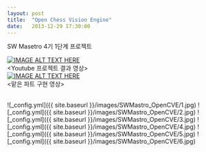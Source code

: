 ```yaml
---
layout: post
title:  "Open Chess Vision Engine"
date:   2013-12-29 17:30:00
---
```

SW Masetro 4기 1단계 프로젝트

[![IMAGE ALT TEXT HERE](http://img.youtube.com/vi/ZQ_O20HjPL4/0.jpg)](http://www.youtube.com/watch?v=ZQ_O20HjPL4)
<br>\<Youtube 프로젝트 결과 영상\><br>
[![IMAGE ALT TEXT HERE](http://img.youtube.com/vi/icWGt_w6L5E/0.jpg)](http://www.youtube.com/watch?v=icWGt_w6L5E)
<br>\<맡은 파트 구현 영상\><br>

<br>
![_config.yml]({{ site.baseurl }}/images/SWMastro_OpenCVE/1.jpg)
![_config.yml]({{ site.baseurl }}/images/SWMastro_OpenCVE/2.jpg)
![_config.yml]({{ site.baseurl }}/images/SWMastro_OpenCVE/3.jpg)
![_config.yml]({{ site.baseurl }}/images/SWMastro_OpenCVE/4.jpg)
![_config.yml]({{ site.baseurl }}/images/SWMastro_OpenCVE/5.jpg)
![_config.yml]({{ site.baseurl }}/images/SWMastro_OpenCVE/6.jpg)
